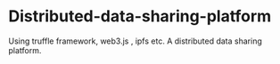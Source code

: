# Distributed-data-sharing-platform

Using truffle framework, web3.js , ipfs etc.
A distributed data sharing platform.
